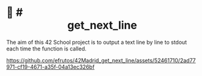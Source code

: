# 📝 # <center>**get_next_line**<center>

The aim of this 42 School project is to output a text line by line to stdout each time the function is called.






https://github.com/efrutos/42Madrid_get_next_line/assets/52461710/2ad77971-cf19-4671-a35f-04a13ec326bf

